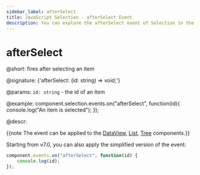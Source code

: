 ```yaml
---
sidebar_label: afterSelect
title: JavaScript Selection - afterSelect Event 
description: You can explore the afterSelect event of Selection in the documentation of the DHTMLX JavaScript UI library. Browse developer guides and API reference, try out code examples and live demos, and download a free 30-day evaluation version of DHTMLX Suite 7.
---
```


# afterSelect

@short: fires after selecting an item

@signature: {'afterSelect: (id: string) => void;'}

@params:
`id: string` - the id of an item

@example:
component.selection.events.on("afterSelect", function(id){
    console.log("An item is selected");
});

@descr:

{{note The event can be applied to the [DataView](dataview/usage_selection.md), [List](list/usage_selection.md), [Tree](tree/usage_selection.md) components.}}

Starting from v7.0, you can also apply the simplified version of the event:

~~~js
component.events.on("afterSelect", function(id) {
    console.log(id);
});
~~~
